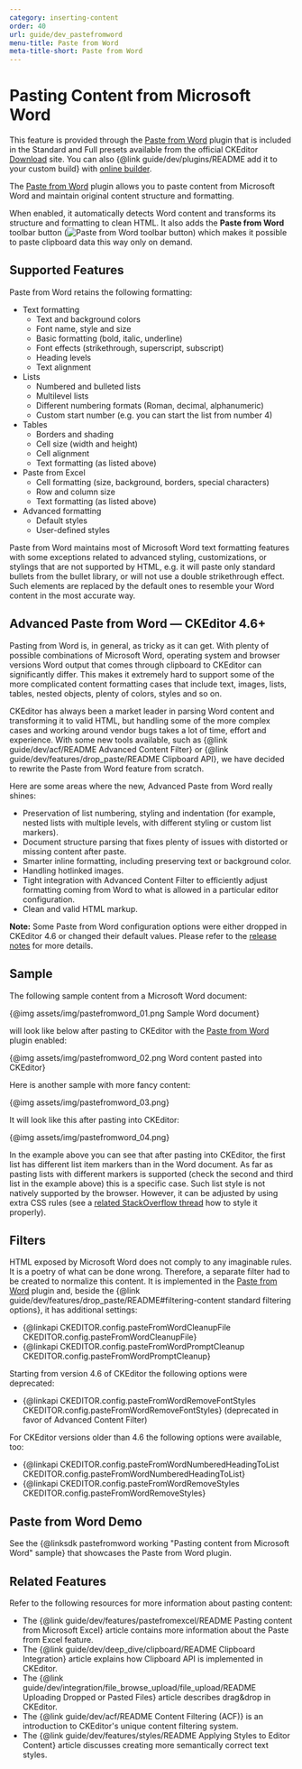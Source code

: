 ```yaml
---
category: inserting-content
order: 40
url: guide/dev_pastefromword
menu-title: Paste from Word
meta-title-short: Paste from Word
---
```

<!--
Copyright (c) 2003-2019, CKSource - Frederico Knabben. All rights reserved.
For licensing, see LICENSE.md.
-->

# Pasting Content from Microsoft Word

<info-box info="">
    This feature is provided through the <a href="https://ckeditor.com/cke4/addon/pastefromword">Paste from Word</a> plugin that is included in the Standard and Full presets available from the official CKEditor <a href="https://ckeditor.com/ckeditor-4/download/">Download</a> site. You can also {@link guide/dev/plugins/README add it to your custom build} with <a href="https://ckeditor.com/cke4/builder">online builder</a>.
</info-box>

The [Paste from Word](https://ckeditor.com/cke4/addon/pastefromword) plugin allows you to paste content from Microsoft Word and maintain original content structure and formatting.

When enabled, it automatically detects Word content and transforms its structure and formatting to clean HTML. It also adds the **Paste from Word** toolbar button (<img class="inline" src="%BASE_PATH%/assets/img/pastefromword-button.png" alt="Paste from Word toolbar button">) which makes it possible to paste clipboard data this way only on demand.

## Supported Features

Paste from Word retains the following formatting:

* Text formatting
    * Text and background colors
    * Font name, style and size
    * Basic formatting (bold, italic, underline)
    * Font effects (strikethrough, superscript, subscript)
    * Heading levels
    * Text alignment
* Lists
    * Numbered and bulleted lists
    * Multilevel lists
    * Different numbering formats (Roman, decimal, alphanumeric)
    * Custom start number (e.g. you can start the list from number 4)
* Tables
    * Borders and shading
    * Cell size (width and height)
    * Cell alignment
    * Text formatting (as listed above)
* Paste from Excel
    * Cell formatting (size, background, borders, special characters)
    * Row and column size
    * Text formatting (as listed above)
* Advanced formatting
    * Default styles
    * User-defined styles

Paste from Word maintains most of Microsoft Word text formatting features with some exceptions related to advanced styling, customizations, or stylings that are not supported by HTML, e.g. it will paste only standard bullets from the bullet library, or will not use a double strikethrough effect. Such elements are replaced by the default ones to resemble your Word content in the most accurate way.

## Advanced Paste from Word &mdash; CKEditor 4.6+

Pasting from Word is, in general, as tricky as it can get. With plenty of possible combinations of Microsoft Word, operating system and browser versions Word output that comes through clipboard to CKEditor can significantly differ. This makes it extremely hard to support some of the more complicated content formatting cases that include text, images, lists, tables, nested objects, plenty of colors, styles and so on.

CKEditor has always been a market leader in parsing Word content and transforming it to valid HTML, but handling some of the more complex cases and working around vendor bugs takes a lot of time, effort and experience. With some new tools available, such as {@link guide/dev/acf/README Advanced Content Filter} or {@link guide/dev/features/drop_paste/README Clipboard API}, we have decided to rewrite the Paste from Word feature from scratch.

Here are some areas where the new, Advanced Paste from Word really shines:

* Preservation of list numbering, styling and indentation (for example, nested lists with multiple levels, with different styling or custom list markers).
* Document structure parsing that fixes plenty of issues with distorted or missing content after paste.
* Smarter inline formatting, including preserving text or background color.
* Handling hotlinked images.
* Tight integration with Advanced Content Filter to efficiently adjust formatting coming from Word to what is allowed in a particular editor configuration.
* Clean and valid HTML markup.

**Note:** Some Paste from Word configuration options were either dropped in CKEditor 4.6 or changed their default values. Please refer to the [release notes](https://ckeditor.com/cke4/release/CKEditor-4.6.0) for more details.

## Sample

The following sample content from a Microsoft Word document:

{@img assets/img/pastefromword_01.png Sample Word document}

will look like below after pasting to CKEditor with the [Paste from Word](https://ckeditor.com/cke4/addon/pastefromword) plugin enabled:

{@img assets/img/pastefromword_02.png Word content pasted into CKEditor}

Here is another sample with more fancy content:

{@img assets/img/pastefromword_03.png}

It will look like this after pasting into CKEditor:

{@img assets/img/pastefromword_04.png}

In the example above you can see that after pasting into CKEditor, the first list has different list item markers than in the Word document.
As far as pasting lists with different markers is supported (check the second and third list in the example above) this is a specific case. Such list style is not natively supported by the browser. However, it can be adjusted by using extra CSS rules (see a [related StackOverflow thread](http://stackoverflow.com/questions/4098195/can-ordered-list-produce-result-that-looks-like-1-1-1-2-1-3-instead-of-just-1) how to style it properly).

## Filters

HTML exposed by Microsoft Word does not comply to any imaginable rules. It is a poetry of what can be done wrong. Therefore, a separate filter had to be created to normalize this content. It is implemented in the [Paste from Word](https://ckeditor.com/cke4/addon/pastefromword) plugin and, beside the {@link guide/dev/features/drop_paste/README#filtering-content standard filtering options}, it has additional settings:

* {@linkapi CKEDITOR.config.pasteFromWordCleanupFile CKEDITOR.config.pasteFromWordCleanupFile}
* {@linkapi CKEDITOR.config.pasteFromWordPromptCleanup CKEDITOR.config.pasteFromWordPromptCleanup}

Starting from version 4.6 of CKEditor the following options were deprecated:

* {@linkapi CKEDITOR.config.pasteFromWordRemoveFontStyles CKEDITOR.config.pasteFromWordRemoveFontStyles} (deprecated in favor of Advanced Content Filter)

For CKEditor versions older than 4.6 the following options were available, too:

* {@linkapi CKEDITOR.config.pasteFromWordNumberedHeadingToList CKEDITOR.config.pasteFromWordNumberedHeadingToList}
* {@linkapi CKEDITOR.config.pasteFromWordRemoveStyles CKEDITOR.config.pasteFromWordRemoveStyles}

## Paste from Word Demo

See the {@linksdk pastefromword working "Pasting content from Microsoft Word" sample} that showcases the Paste from Word plugin.

## Related Features

Refer to the following resources for more information about pasting content:

* The {@link guide/dev/features/pastefromexcel/README Pasting content from Microsoft Excel} article contains more information about the Paste from Excel feature.
* The {@link guide/dev/deep_dive/clipboard/README Clipboard Integration} article explains how Clipboard API is implemented in CKEditor.
* The {@link guide/dev/integration/file_browse_upload/file_upload/README Uploading Dropped or Pasted Files} article describes drag&drop in CKEditor.
* The {@link guide/dev/acf/README Content Filtering (ACF)} is an introduction to CKEditor's unique content filtering system.
* The {@link guide/dev/features/styles/README Applying Styles to Editor Content} article discusses creating more semantically correct text styles.
